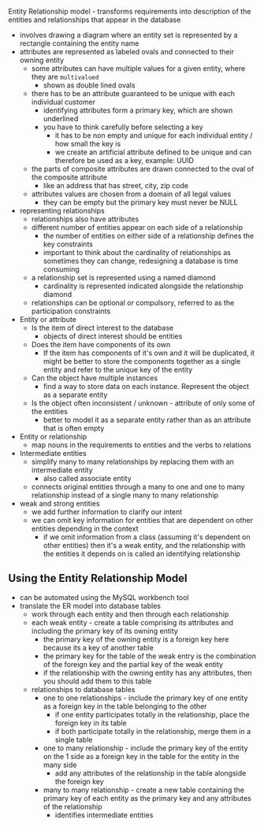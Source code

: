 Entity Relationship model - transforms requirements into description of the entities and relationships that appear in the database
 - involves drawing a diagram where an entity set is represented by a rectangle containing the entity name
 - attributes are represented as labeled ovals and connected to their owning entity
	 - some attributes can have multiple values for a given entity, where they are `multivalued`
		 - shown as double lined ovals
	 - there has to be an attribute guaranteed to be unique with each individual customer
		 - identifying attributes form a primary key, which are shown underlined
		 - you have to think carefully before selecting a key
			 - it has to be non empty and unique for each individual entity / how small the key is
			 - we create an artificial attribute defined to be unique and can therefore be used as a key, example: UUID
	 - the parts of composite attributes are drawn connected to the oval of the composite attribute
		 - like an address that has street, city, zip code
	 - attributes values are chosen from a domain of all legal values
		 - they can be empty but the primary key must never be NULL
 - representing relationships
	 - relationships also have attributes
	 - different number of entities appear on each side of a relationship
		 - the number of entities on either side of a relationship defines the key constraints
		 - important to think about the cardinality of relationships as sometimes they can change, redesigning a database is time consuming
	 - a relationship set is represented using a named diamond
		 - cardinality is represented indicated alongside the relationship diamond
	 - relationships can be optional or compulsory, referred to as the participation constraints
 - Entity or attribute
	 - Is the item of direct interest to the database
		 - objects of direct interest should be entities
	 - Does the item have components of its own
		 - If the item has components of it's own and it will be duplicated, it might be better to store the components together as a single entity and refer to the unique key of the entity
	 - Can the object have multiple instances
		 - find a way to store data on each instance. Represent the object as a separate entity
	 - Is the object often inconsistent / unknown - attribute of only some of the entities
		 - better to model it as a separate entity rather than as an attribute that is often empty
 - Entity or relationship
	 - map nouns in the requirements to entities and the verbs to relations
 - Intermediate entities
	 - simplify many to many relationships by replacing them with an intermediate entity
		 - also called associate entity
	 - connects original entities through a many to one and one to many relationship instead of a single many to many relationship
 - weak and strong entities
	 - we add further information to clarify our intent
	 - we can omit key information for entities that are dependent on other entities depending in the context
		 - if we omit information from a class (assuming it's dependent on other entities) then it's a weak entity, and the relationship with the entities it depends on is called an identifying relationship

## Using the Entity Relationship Model
 - can be automated using the MySQL workbench tool
 - translate the ER model into database tables
	 - work through each entity and then through each relationship
	 - each weak entity - create a table comprising its attributes and including the primary key of its owning entity
		 - the primary key of the owning entity is a foreign key here because its a key of another table
		 - the primary key for the table of the weak entry is the combination of the foreign key and the partial key of the weak entity
		 - if the relationship with the owning entity has any attributes, then you should add them to this table
	 - relationships to database tables
		 - one to one relationships - include the primary key of one entity as a foreign key in the table belonging to the other
			 - if one entity participates totally in the relationship, place the foreign key in its table
			 - if both participate totally in the relationship, merge them in a single table
		 - one to many relationship - include the primary key of the entity on the 1 side as a foreign key in the table for the entity in the many side
			 - add any attributes of the relationship in the table alongside the foreign key
		 - many to many relationship - create a new table containing the primary key of each entity as the primary key and any attributes of the relationship
			 - identifies intermediate entities
